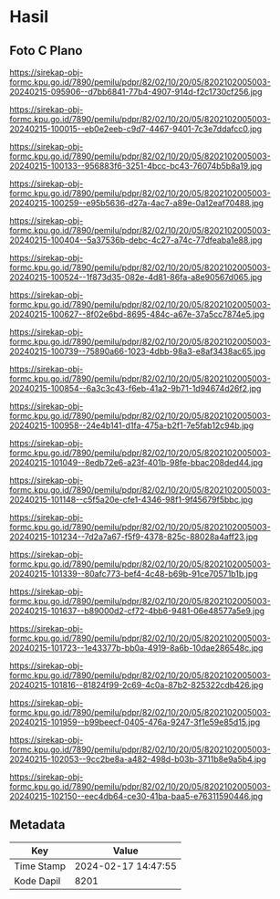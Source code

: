# Hasil

## Foto C Plano

https://sirekap-obj-formc.kpu.go.id/7890/pemilu/pdpr/82/02/10/20/05/8202102005003-20240215-095906--d7bb6841-77b4-4907-914d-f2c1730cf256.jpg

https://sirekap-obj-formc.kpu.go.id/7890/pemilu/pdpr/82/02/10/20/05/8202102005003-20240215-100015--eb0e2eeb-c9d7-4467-9401-7c3e7ddafcc0.jpg

https://sirekap-obj-formc.kpu.go.id/7890/pemilu/pdpr/82/02/10/20/05/8202102005003-20240215-100133--956883f6-3251-4bcc-bc43-76074b5b8a19.jpg

https://sirekap-obj-formc.kpu.go.id/7890/pemilu/pdpr/82/02/10/20/05/8202102005003-20240215-100259--e95b5636-d27a-4ac7-a89e-0a12eaf70488.jpg

https://sirekap-obj-formc.kpu.go.id/7890/pemilu/pdpr/82/02/10/20/05/8202102005003-20240215-100404--5a37536b-debc-4c27-a74c-77dfeaba1e88.jpg

https://sirekap-obj-formc.kpu.go.id/7890/pemilu/pdpr/82/02/10/20/05/8202102005003-20240215-100524--1f873d35-082e-4d81-86fa-a8e90567d065.jpg

https://sirekap-obj-formc.kpu.go.id/7890/pemilu/pdpr/82/02/10/20/05/8202102005003-20240215-100627--8f02e6bd-8695-484c-a67e-37a5cc7874e5.jpg

https://sirekap-obj-formc.kpu.go.id/7890/pemilu/pdpr/82/02/10/20/05/8202102005003-20240215-100739--75890a66-1023-4dbb-98a3-e8af3438ac65.jpg

https://sirekap-obj-formc.kpu.go.id/7890/pemilu/pdpr/82/02/10/20/05/8202102005003-20240215-100854--6a3c3c43-f6eb-41a2-9b71-1d94674d26f2.jpg

https://sirekap-obj-formc.kpu.go.id/7890/pemilu/pdpr/82/02/10/20/05/8202102005003-20240215-100958--24e4b141-d1fa-475a-b2f1-7e5fab12c94b.jpg

https://sirekap-obj-formc.kpu.go.id/7890/pemilu/pdpr/82/02/10/20/05/8202102005003-20240215-101049--8edb72e6-a23f-401b-98fe-bbac208ded44.jpg

https://sirekap-obj-formc.kpu.go.id/7890/pemilu/pdpr/82/02/10/20/05/8202102005003-20240215-101148--c5f5a20e-cfe1-4346-98f1-9f45679f5bbc.jpg

https://sirekap-obj-formc.kpu.go.id/7890/pemilu/pdpr/82/02/10/20/05/8202102005003-20240215-101234--7d2a7a67-f5f9-4378-825c-88028a4aff23.jpg

https://sirekap-obj-formc.kpu.go.id/7890/pemilu/pdpr/82/02/10/20/05/8202102005003-20240215-101339--80afc773-bef4-4c48-b69b-91ce70571b1b.jpg

https://sirekap-obj-formc.kpu.go.id/7890/pemilu/pdpr/82/02/10/20/05/8202102005003-20240215-101637--b89000d2-cf72-4bb6-9481-06e48577a5e9.jpg

https://sirekap-obj-formc.kpu.go.id/7890/pemilu/pdpr/82/02/10/20/05/8202102005003-20240215-101723--1e43377b-bb0a-4919-8a6b-10dae286548c.jpg

https://sirekap-obj-formc.kpu.go.id/7890/pemilu/pdpr/82/02/10/20/05/8202102005003-20240215-101816--81824f99-2c69-4c0a-87b2-825322cdb426.jpg

https://sirekap-obj-formc.kpu.go.id/7890/pemilu/pdpr/82/02/10/20/05/8202102005003-20240215-101959--b99beecf-0405-476a-9247-3f1e59e85d15.jpg

https://sirekap-obj-formc.kpu.go.id/7890/pemilu/pdpr/82/02/10/20/05/8202102005003-20240215-102053--9cc2be8a-a482-498d-b03b-3711b8e9a5b4.jpg

https://sirekap-obj-formc.kpu.go.id/7890/pemilu/pdpr/82/02/10/20/05/8202102005003-20240215-102150--eec4db64-ce30-41ba-baa5-e76311590446.jpg


## Metadata

| Key        | Value               |
| ---------- | ------------------- |
| Time Stamp | 2024-02-17 14:47:55 |
| Kode Dapil | 8201                |




